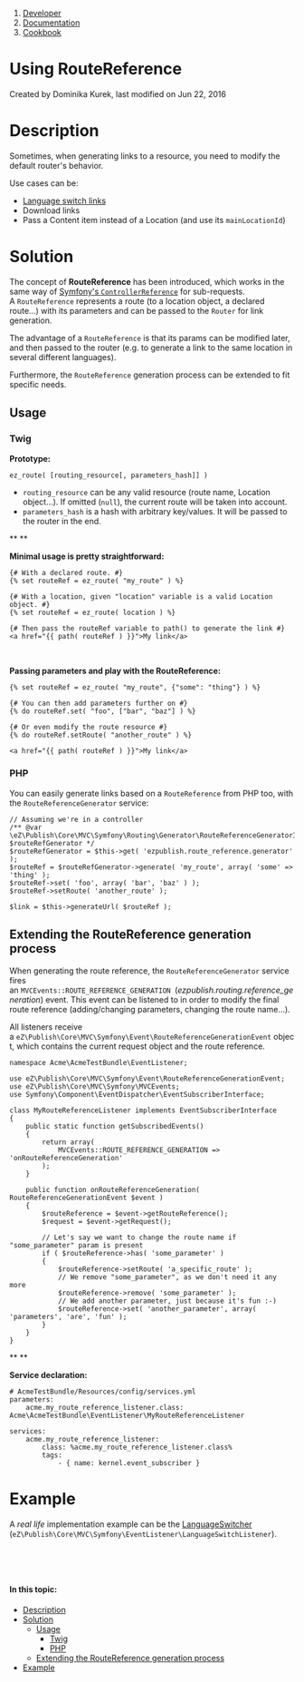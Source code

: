 1.  [Developer](index.html)
2.  [Documentation](Documentation_31429504.html)
3.  [Cookbook](Cookbook_31429528.html)

# Using RouteReference 

Created by Dominika Kurek, last modified on Jun 22, 2016

# Description

Sometimes, when generating links to a resource, you need to modify the default router's behavior.

Use cases can be:

-   [Language switch links](https://doc.ez.no/display/DEVELOPER/Internationalization#Internationalization-LanguageSwitcher)
-   Download links
-   Pass a Content item instead of a Location (and use its `mainLocationId`)

# Solution

The concept of **RouteReference** has been introduced, which works in the same way of [Symfony's `ControllerReference`](http://api.symfony.com/2.3/Symfony/Component/HttpKernel/Controller/ControllerReference.html) for sub-requests. A `RouteReference` represents a route (to a location object, a declared route...) with its parameters and can be passed to the `Router` for link generation.

The advantage of a `RouteReference` is that its params can be modified later, and then passed to the router (e.g. to generate a link to the same location in several different languages).

Furthermore, the `RouteReference` generation process can be extended to fit specific needs.

## Usage

### Twig

**Prototype:**

``` brush:
ez_route( [routing_resource[, parameters_hash]] )
```

-   `routing_resource` can be any valid resource (route name, Location object...). If omitted (`null`), the current route will be taken into account.
-   `parameters_hash` is a hash with arbitrary key/values. It will be passed to the router in the end.

**
**

**Minimal usage is pretty straightforward:**

``` brush:
{# With a declared route. #}
{% set routeRef = ez_route( "my_route" ) %}

{# With a location, given "location" variable is a valid Location object. #}
{% set routeRef = ez_route( location ) %}

{# Then pass the routeRef variable to path() to generate the link #}
<a href="{{ path( routeRef ) }}">My link</a>
```

 

**Passing parameters and play with the RouteReference:**

``` brush:
{% set routeRef = ez_route( "my_route", {"some": "thing"} ) %}

{# You can then add parameters further on #}
{% do routeRef.set( "foo", ["bar", "baz"] ) %}

{# Or even modify the route resource #}
{% do routeRef.setRoute( "another_route" ) %}

<a href="{{ path( routeRef ) }}">My link</a>
```

### PHP

You can easily generate links based on a `RouteReference` from PHP too, with the `RouteReferenceGenerator` service:

``` brush:
// Assuming we're in a controller
/** @var \eZ\Publish\Core\MVC\Symfony\Routing\Generator\RouteReferenceGeneratorInterface $routeRefGenerator */
$routeRefGenerator = $this->get( 'ezpublish.route_reference.generator' );
$routeRef = $routeRefGenerator->generate( 'my_route', array( 'some' => 'thing' );
$routeRef->set( 'foo', array( 'bar', 'baz' ) );
$routeRef->setRoute( 'another_route' );

$link = $this->generateUrl( $routeRef );
```

## Extending the RouteReference generation process

When generating the route reference, the `RouteReferenceGenerator` service fires an `MVCEvents::ROUTE_REFERENCE_GENERATION `(*ezpublish.routing.reference\_generation*) event. This event can be listened to in order to modify the final route reference (adding/changing parameters, changing the route name...).

All listeners receive a `eZ\Publish\Core\MVC\Symfony\Event\RouteReferenceGenerationEvent` object, which contains the current request object and the route reference.

``` brush:
namespace Acme\AcmeTestBundle\EventListener;

use eZ\Publish\Core\MVC\Symfony\Event\RouteReferenceGenerationEvent;
use eZ\Publish\Core\MVC\Symfony\MVCEvents;
use Symfony\Component\EventDispatcher\EventSubscriberInterface;

class MyRouteReferenceListener implements EventSubscriberInterface
{
    public static function getSubscribedEvents()
    {
        return array(
            MVCEvents::ROUTE_REFERENCE_GENERATION => 'onRouteReferenceGeneration'
        );
    }

    public function onRouteReferenceGeneration( RouteReferenceGenerationEvent $event )
    {
        $routeReference = $event->getRouteReference();
        $request = $event->getRequest();

        // Let's say we want to change the route name if "some_parameter" param is present
        if ( $routeReference->has( 'some_parameter' )
        {
            $routeReference->setRoute( 'a_specific_route' );
            // We remove "some_parameter", as we don't need it any more
            $routeReference->remove( 'some_parameter' );
            // We add another parameter, just because it's fun :-)
            $routeReference->set( 'another_parameter', array( 'parameters', 'are', 'fun' );
        }
    }
}
```

**
**

**Service declaration:**

``` brush:
# AcmeTestBundle/Resources/config/services.yml
parameters:
    acme.my_route_reference_listener.class: Acme\AcmeTestBundle\EventListener\MyRouteReferenceListener

services:
    acme.my_route_reference_listener:
        class: %acme.my_route_reference_listener.class%
        tags:
            - { name: kernel.event_subscriber }
```

# Example

A *real life* implementation example can be the [LanguageSwitcher](https://doc.ez.no/display/DEVELOPER/Internationalization#Internationalization-LanguageSwitcher) (`eZ\Publish\Core\MVC\Symfony\EventListener\LanguageSwitchListener`).

 

 

#### In this topic:

-   [Description](#UsingRouteReference-Description)
-   [Solution](#UsingRouteReference-Solution)
    -   [Usage](#UsingRouteReference-Usage)
        -   [Twig](#UsingRouteReference-Twig)
        -   [PHP](#UsingRouteReference-PHP)
    -   [Extending the RouteReference generation process](#UsingRouteReference-ExtendingtheRouteReferencegenerationprocess)
-   [Example](#UsingRouteReference-Example)







